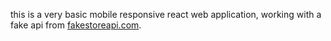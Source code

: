 
this is a very basic mobile responsive react web application, working with a fake api from [fakestoreapi.com](https://fakestoreapi.com).
